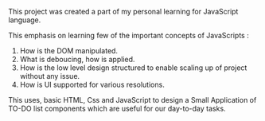 This project was created a part of my personal learning for JavaScript language. 

This emphasis on learning few of the important concepts of JavaScripts : 
1. How is the DOM manipulated.
2. What is deboucing, how is applied.
3. How is the low level design structured to enable scaling up of project without any issue.
4. How is UI supported for various resolutions. 

This uses, basic HTML, Css and JavaScript to design a Small Application of TO-DO list components which are useful for our day-to-day tasks. 

